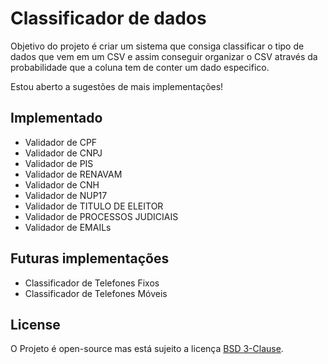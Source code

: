 # Classificador de dados

Objetivo do projeto é criar um sistema que consiga classificar o tipo de dados que vem em um CSV
e assim conseguir organizar o CSV através da probabilidade que a coluna tem de conter um dado
especifico.

Estou aberto a sugestões de mais implementações!

## Implementado
- Validador de CPF
- Validador de CNPJ
- Validador de PIS
- Validador de RENAVAM
- Validador de CNH
- Validador de NUP17
- Validador de TITULO DE ELEITOR
- Validador de PROCESSOS JUDICIAIS
- Validador de EMAILs

## Futuras implementações
- Classificador de Telefones Fixos
- Classificador de Telefones Móveis

## License
O Projeto é open-source mas está sujeito a licença [BSD 3-Clause](LICENSE).